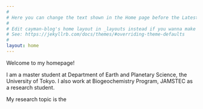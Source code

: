 ```yaml
---
#
# Here you can change the text shown in the Home page before the Latest Posts section.
#
# Edit cayman-blog's home layout in _layouts instead if you wanna make some changes
# See: https://jekyllrb.com/docs/themes/#overriding-theme-defaults
#
layout: home
---
```


Welcome to my homepage!

I am a master student at Department of Earth and Planetary Science, the University of Tokyo. I also work at Biogeochemistry Program, JAMSTEC as a research student.

My research topic is the 
